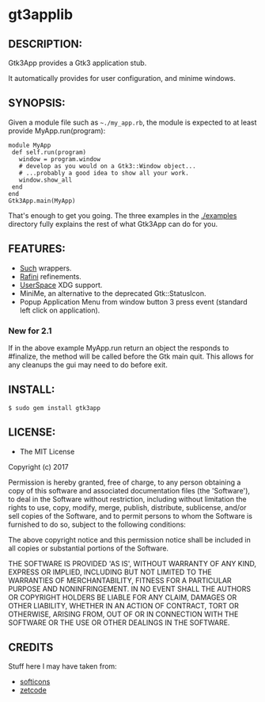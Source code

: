 # gt3applib

## DESCRIPTION:

Gtk3App provides a Gtk3 application stub.

It automatically provides for user configuration, and minime windows.

## SYNOPSIS:

Given a module file such as `~./my_app.rb`, the module is expected to at least provide MyApp.run(program):

    module MyApp
     def self.run(program)
       window = program.window
       # develop as you would on a Gtk3::Window object...
       # ...probably a good idea to show all your work.
       window.show_all
     end
    end
    Gtk3App.main(MyApp)

That's enough to get you going.
The three examples in the [./examples](https://github.com/carlosjhr64/gtk3app/tree/master/examples)
directory fully explains the rest of what Gtk3App can do for you.

## FEATURES:

* [Such](https://github.com/carlosjhr64/Such) wrappers.
* [Rafini](https://github.com/carlosjhr64/rafini) refinements.
* [UserSpace](https://github.com/carlosjhr64/user_space) XDG support.
* MiniMe, an alternative to the deprecated Gtk::StatusIcon.
* Popup Application Menu from window button 3 press event (standard left click on application).

### New for 2.1

If in the above example MyApp.run return an object the responds to #finalize,
the method will be called before the Gtk main quit.
This allows for any cleanups the gui may need to do before exit.

## INSTALL:

    $ sudo gem install gtk3app

## LICENSE:

* The MIT License

Copyright (c) 2017

Permission is hereby granted, free of charge, to any person obtaining
a copy of this software and associated documentation files (the
'Software'), to deal in the Software without restriction, including
without limitation the rights to use, copy, modify, merge, publish,
distribute, sublicense, and/or sell copies of the Software, and to
permit persons to whom the Software is furnished to do so, subject to
the following conditions:

The above copyright notice and this permission notice shall be
included in all copies or substantial portions of the Software.

THE SOFTWARE IS PROVIDED 'AS IS', WITHOUT WARRANTY OF ANY KIND,
EXPRESS OR IMPLIED, INCLUDING BUT NOT LIMITED TO THE WARRANTIES OF
MERCHANTABILITY, FITNESS FOR A PARTICULAR PURPOSE AND NONINFRINGEMENT.
IN NO EVENT SHALL THE AUTHORS OR COPYRIGHT HOLDERS BE LIABLE FOR ANY
CLAIM, DAMAGES OR OTHER LIABILITY, WHETHER IN AN ACTION OF CONTRACT,
TORT OR OTHERWISE, ARISING FROM, OUT OF OR IN CONNECTION WITH THE
SOFTWARE OR THE USE OR OTHER DEALINGS IN THE SOFTWARE.

## CREDITS

Stuff here I may have taken from:

* [softicons](http://www.softicons.com/application-icons/ruby-programming-icons-by-ahmad-galal/ruby-gtk-icon)
* [zetcode](http://zetcode.com/gui/rubygtk/)

